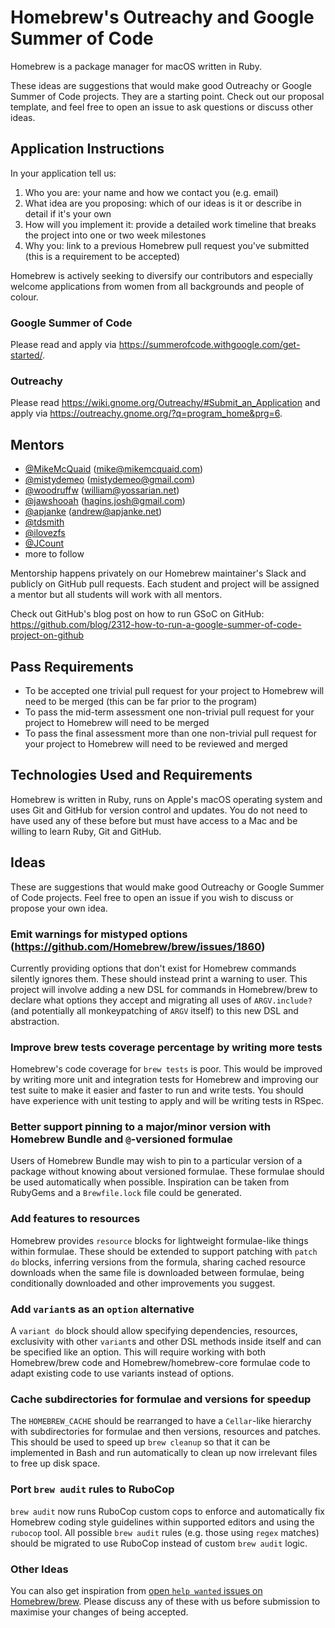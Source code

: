 # Homebrew's Outreachy and Google Summer of Code
Homebrew is a package manager for macOS written in Ruby.

These ideas are suggestions that would make good Outreachy or Google Summer of Code projects. They are a starting point. Check out our proposal template, and feel free to open an issue to ask questions or discuss other ideas.

## Application Instructions

In your application tell us:

1. Who you are: your name and how we contact you (e.g. email)
2. What idea are you proposing: which of our ideas is it or describe in detail if it's your own
3. How will you implement it: provide a detailed work timeline that breaks the project into one or two week milestones
4. Why you: link to a previous Homebrew pull request you've submitted (this is a requirement to be accepted)

Homebrew is actively seeking to diversify our contributors and especially welcome applications from women from all backgrounds and people of colour.

### Google Summer of Code
Please read and apply via https://summerofcode.withgoogle.com/get-started/.

### Outreachy
Please read https://wiki.gnome.org/Outreachy/#Submit_an_Application and apply via https://outreachy.gnome.org/?q=program_home&prg=6.

## Mentors
- [@MikeMcQuaid](https://github.com/mikemcquaid) (mike@mikemcquaid.com)
- [@mistydemeo](https://github.com/mistydemeo) (mistydemeo@gmail.com)
- [@woodruffw](https://github.com/woodruffw) (william@yossarian.net)
- [@jawshooah](https://github.com/jawshooah) (hagins.josh@gmail.com)
- [@apjanke](https://github.com/apjanke) (andrew@apjanke.net)
- [@tdsmith](https://github.com/tdsmith)
- [@ilovezfs](https://github.com/ilovezfs)
- [@JCount](https://github.com/jcount)
- more to follow

Mentorship happens privately on our Homebrew maintainer's Slack and publicly on GitHub pull requests. Each student and project will be assigned a mentor but all students will work with all mentors.

Check out GitHub's blog post on how to run GSoC on GitHub:
https://github.com/blog/2312-how-to-run-a-google-summer-of-code-project-on-github

## Pass Requirements

- To be accepted one trivial pull request for your project to Homebrew will need to be merged (this can be far prior to the program)
- To pass the mid-term assessment one non-trivial pull request for your project to Homebrew will need to be merged
- To pass the final assessment more than one non-trivial pull request for your project to Homebrew will need to be reviewed and merged

## Technologies Used and Requirements

Homebrew is written in Ruby, runs on Apple's macOS operating system and uses Git and GitHub for version control and updates. You do not need to have used any of these before but must have access to a Mac and be willing to learn Ruby, Git and GitHub.

## Ideas
These are suggestions that would make good Outreachy or Google Summer of Code projects. Feel free to open an issue if you wish to discuss or propose your own idea.

### Emit warnings for mistyped options (https://github.com/Homebrew/brew/issues/1860)
Currently providing options that don't exist for Homebrew commands silently ignores them. These should instead print a warning to user. This project will involve adding a new DSL for commands in Homebrew/brew to declare what options they accept and migrating all uses of `ARGV.include?` (and potentially all monkeypatching of `ARGV` itself) to this new DSL and abstraction.

### Improve brew tests coverage percentage by writing more tests
Homebrew's code coverage for `brew tests` is poor. This would be improved by writing more unit and integration tests for Homebrew and improving our test suite to make it easier and faster to run and write tests. You should have experience with unit testing to apply and will be writing tests in RSpec.

### Better support pinning to a major/minor version with Homebrew Bundle and `@`-versioned formulae
Users of Homebrew Bundle may wish to pin to a particular version of a package without knowing about versioned formulae. These formulae should be used automatically when possible. Inspiration can be taken from RubyGems and a `Brewfile.lock` file could be generated.

### Add features to resources
Homebrew provides `resource` blocks for lightweight formulae-like things within formulae. These should be extended to support patching with `patch do` blocks, inferring versions from the formula, sharing cached resource downloads when the same file is downloaded between formulae, being conditionally downloaded and other improvements you suggest.

### Add `variant`s as an `option` alternative
A `variant do` block should allow specifying dependencies, resources, exclusivity with other `variant`s and other DSL methods inside itself and can be specified like an option. This will require working with both Homebrew/brew code and Homebrew/homebrew-core formulae code to adapt existing code to use variants instead of options.

### Cache subdirectories for formulae and versions for speedup
The `HOMEBREW_CACHE` should be rearranged to have a `Cellar`-like hierarchy with subdirectories for formulae and then versions, resources and patches. This should be used to speed up `brew cleanup` so that it can be implemented in Bash and run automatically to clean up now
irrelevant files to free up disk space.

### Port `brew audit` rules to RuboCop
`brew audit` now runs RuboCop custom cops to enforce and automatically fix Homebrew coding style guidelines within supported editors and using the `rubocop` tool. All possible `brew audit` rules (e.g. those using `regex` matches) should be migrated to use RuboCop instead of custom `brew audit` logic.

### Other Ideas
You can also get inspiration from [open `help wanted` issues on Homebrew/brew](https://github.com/homebrew/brew/issues?q=is%3Aopen+is%3Aissue+label%3A%22help+wanted%22). Please discuss any of these with us before submission to maximise your changes of being accepted.
